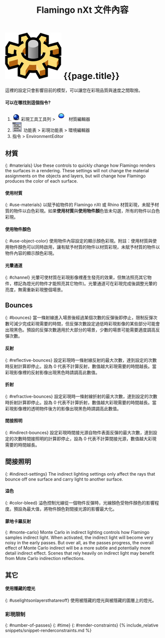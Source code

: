 ﻿---
title: Flamingo nXt 文件內容
---


# ![images/options.svg](images/options.svg) {{page.title}}
這裡的設定只會影響目前的模型，可以讓您在彩現品質與速度之間取捨。

#### 可以在哪找到這個指令?
<!-- These locations are not correct.  They need to be updated. -->

 1. ![images/icon-render.png](images/icon-render.png)彩現工具工具列 > ![images/environments.png](images/environments.png) 材質編輯器
 1. ![images/menuicon.png](images/menuicon.png)功能表 > 彩現功能表 > 環境編輯器
 1. 指令 > EnvironmentEditor

## 材質
{: #materials}
Use these controls to quickly change how Flamingo renders the surfaces in a rendering.  These settings will not change the material assignments on the objects and layers, but will change how Flamingo produces the color of each surface.

#### 使用材質
{: #use-materials}
以賦予給物件的 Flamingo nXt 或 Rhino 材質彩現，未賦予材質的物件以白色彩現。如果**使用材質**與**使用物件顏**色皆未勾選，所有的物件以白色彩現。

#### 使用物件顏色
{: #use-object-color}
使用物件內容設定的顯示顏色彩現。附註：使用材質與使用物件顏色可以同時啟用，讓有賦予材質的物件以材質彩現，未賦予材質的物件以物件內容的顯示顏色彩現。

#### 光暈通道
{: #channel}
光暈可使材質在彩現影像裡產生發亮的效果，但無法照亮其它物件，標記為燈光的物件才能照亮其它物件)。光暈通道可在彩現完成後調整光暈的亮度，無需重新彩現整個場景。

## Bounces
{: #bounces}
當一條射線進入場景後經過某個次數的反彈後即停止，限制反彈次數可減少完成彩現需要的時間，但反彈次數設定過低時彩現影像的某些部分可能會出現黑色。預設的反彈次數適用於大部分的場景，少數的場景可能需要適度調高反彈次數。

#### 反射
{: #reflective-bounces}
設定彩現時一條射線反射的最大次數，達到設定的次數時反射計算即停止。設為 0 代表不計算反射，數值越大彩現需要的時間越長。當彩現影像裡的反射影像出現黑色時請調高此數值。

#### 折射
{: #refractive-bounces}
設定彩現時一條射線折射的最大次數，達到設定的次數時折射計算即停止。設為 0 代表不計算折射，數值越大彩現需要的時間越長。當彩現影像裡的透明物件後方的影像出現黑色時請調高此數值。

#### 間接照明
{: #indirect-bounces}
設定彩現時間接光源自物件表面反彈的最大次數，達到設定的次數時間接照明的計算即停止，設為 0 代表不計算間接光源，數值越大彩現需要的時間越長。

## 間接照明
{: #indirect-settings}
The indirect lighting settings only affect the rays that bounce off one surface and carry light to another surface.

#### 溢色
{: #color-bleed}
溢色控制光線從一個物件反彈時，光線顏色受物件顏色的影響程度。預設為最大值，將物件顏色對間接光源的影響最大化。  

#### 蒙地卡羅反射
{: #monte-carlo}
Monte Carlo in indirect lighting controls how Flamingo samples indirect light. When activated, the indirect light will become very noisy in the early passes.  But over all, as the passes progress, the overall effect of Monte Carlo indirect will be a more subtle and potentially more detail indirect effect. Scenes that rely heavily on indirect light may benefit from Mote Carlo indirection reflections.

## 其它

#### 使用隱藏的燈光
{: #uselightsonlayersthatareoff}
使用被隱藏的燈光與被隱藏的圖層上的燈光。

### 彩現限制
{: #number-of-passes}
{: #time}
{: #render-constraints}
{% include_relative snippets/snippet-renderconstraints.md %}

